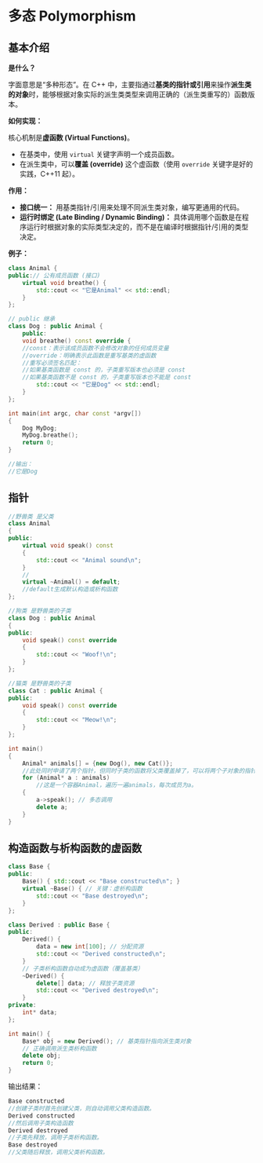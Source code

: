 # 多态 Polymorphism

## 基本介绍

**是什么？**

字面意思是“多种形态”。在 C++ 中，主要指通过**基类的指针或引用**来操作**派生类的对象**时，能够根据对象实际的派生类类型来调用正确的（派生类重写的）函数版本。

**如何实现：**

核心机制是**虚函数 (Virtual Functions)**。

*   在基类中，使用 `virtual` 关键字声明一个成员函数。
*   在派生类中，可以**覆盖 (override)** 这个虚函数（使用 `override` 关键字是好的实践，C++11 起）。

**作用：**

*   **接口统一：** 用基类指针/引用来处理不同派生类对象，编写更通用的代码。
*   **运行时绑定 (Late Binding / Dynamic Binding)：** 具体调用哪个函数是在程序运行时根据对象的实际类型决定的，而不是在编译时根据指针/引用的类型决定。

**例子：**

```cpp
class Animal {
public:// 公有成员函数 (接口)
    virtual void breathe() {
        std::cout << "它是Animal" << std::endl;
    }
};

// public 继承
class Dog : public Animal {
    public:
    void breathe() const override {
	//const：表示该成员函数不会修改对象的任何成员变量
    //override：明确表示此函数是重写基类的虚函数
	//重写必须签名匹配：
	//如果基类函数是 const 的，子类重写版本也必须是 const
	//如果基类函数不是 const 的，子类重写版本也不能是 const
        std::cout << "它是Dog" << std::endl;
    }
};

int main(int argc, char const *argv[])
{
    Dog MyDog;
    MyDog.breathe();
    return 0;
}

//输出：
//它是Dog
```



## 指针

```cpp
//野兽类 是父类
class Animal
{
public:
    virtual void speak() const
    { 
        std::cout << "Animal sound\n";
    }
    //
    virtual ~Animal() = default;
    //default生成默认构造或析构函数
};

//狗类 是野兽类的子类
class Dog : public Animal
{
public:
    void speak() const override
    {
        std::cout << "Woof!\n";
    }
};

//猫类 是野兽类的子类
class Cat : public Animal {
public:
    void speak() const override
    {
        std::cout << "Meow!\n";
    }
};

int main()
{
    Animal* animals[] = {new Dog(), new Cat()};
	//此处同时申请了两个指针，但同时子类的函数将父类覆盖掉了，可以将两个子对象的指针指向父项，直接调用父项的函数。    
    for (Animal* a : animals)
        //这是一个容器Animal，遍历一遍animals，每次成员为a。
    {
        a->speak(); // 多态调用
        delete a;
    }
}
```





## 构造函数与析构函数的虚函数

```cpp
class Base {
public:
    Base() { std::cout << "Base constructed\n"; }
    virtual ~Base() { // 关键：虚析构函数
        std::cout << "Base destroyed\n";
    }
};

class Derived : public Base {
public:
    Derived() { 
        data = new int[100]; // 分配资源
        std::cout << "Derived constructed\n"; 
    }
    // 子类析构函数自动成为虚函数（覆盖基类）
    ~Derived() {
        delete[] data; // 释放子类资源
        std::cout << "Derived destroyed\n";
    }
private:
    int* data;
};

int main() {
    Base* obj = new Derived(); // 基类指针指向派生类对象    
    // 正确调用派生类析构函数
    delete obj;
    return 0;
}
```

输出结果：

```cpp
Base constructed
//创建子类时首先创建父类，则自动调用父类构造函数。
Derived constructed
//然后调用子类构造函数
Derived destroyed
//子类先释放，调用子类析构函数。
Base destroyed
//父类随后释放，调用父类析构函数。
```



